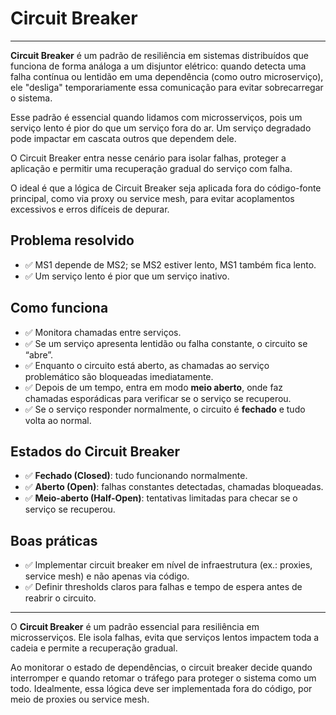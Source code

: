# Circuit Breaker

---

**Circuit Breaker** é um padrão de resiliência em sistemas distribuídos que funciona de forma análoga a um disjuntor elétrico: quando detecta uma falha contínua ou lentidão em uma dependência (como outro microserviço), ele "desliga" temporariamente essa comunicação para evitar sobrecarregar o sistema.

Esse padrão é essencial quando lidamos com microsserviços, pois um serviço lento é pior do que um serviço fora do ar. Um serviço degradado pode impactar em cascata outros que dependem dele.

O Circuit Breaker entra nesse cenário para isolar falhas, proteger a aplicação e permitir uma recuperação gradual do serviço com falha.

O ideal é que a lógica de Circuit Breaker seja aplicada fora do código-fonte principal, como via proxy ou service mesh, para evitar acoplamentos excessivos e erros difíceis de depurar.

## Problema resolvido

- ✅ MS1 depende de MS2; se MS2 estiver lento, MS1 também fica lento.
- ✅ Um serviço lento é pior que um serviço inativo.

## Como funciona

- ✅ Monitora chamadas entre serviços.
- ✅ Se um serviço apresenta lentidão ou falha constante, o circuito se “abre”.
- ✅ Enquanto o circuito está aberto, as chamadas ao serviço problemático são bloqueadas imediatamente.
- ✅ Depois de um tempo, entra em modo **meio aberto**, onde faz chamadas esporádicas para verificar se o serviço se recuperou.
- ✅ Se o serviço responder normalmente, o circuito é **fechado** e tudo volta ao normal.

## Estados do Circuit Breaker

- ✅ **Fechado (Closed)**: tudo funcionando normalmente.
- ✅ **Aberto (Open)**: falhas constantes detectadas, chamadas bloqueadas.
- ✅ **Meio-aberto (Half-Open)**: tentativas limitadas para checar se o serviço se recuperou.

## Boas práticas

- ✅ Implementar circuit breaker em nível de infraestrutura (ex.: proxies, service mesh) e não apenas via código.
- ✅ Definir thresholds claros para falhas e tempo de espera antes de reabrir o circuito.

---

O **Circuit Breaker** é um padrão essencial para resiliência em microsserviços. Ele isola falhas, evita que serviços lentos impactem toda a cadeia e permite a recuperação gradual.

Ao monitorar o estado de dependências, o circuit breaker decide quando interromper e quando retomar o tráfego para proteger o sistema como um todo. Idealmente, essa lógica deve ser implementada fora do código, por meio de proxies ou service mesh.
